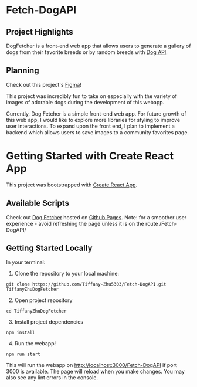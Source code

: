 # Fetch-DogAPI

## Project Highlights
DogFetcher is a front-end web app that allows users to generate a gallery of dogs from their favorite breeds or by random breeds with [Dog API](https://dog.ceo/dog-api/).

## Planning

Check out this project's [Figma](https://www.figma.com/design/h7RYyAKIq1BcotroGtpkKC/Untitled?node-id=0-1&t=N0ZVW3NU1QjGj22G-1)!

This project was incredibly fun to take on especially with the variety of images of adorable dogs during the development of this webapp.

Currently, Dog Fetcher is a simple front-end web app. For future growth of this web app, I would like to explore more libraries for styling to improve user interactions. To expand upon the front end, I plan to implement a backend which allows users to save images to a community favorites page.

# Getting Started with Create React App

This project was bootstrapped with [Create React App](https://github.com/facebook/create-react-app).

## Available Scripts

Check out [Dog Fetcher](https://tiffany-zhu5303.github.io/Fetch-DogAPI/) hosted on [Github Pages](https://pages.github.com/).
Note: for a smoother user experience - avoid refreshing the page unless it is on the route /Fetch-DogAPI/

## Getting Started Locally

In your terminal:

1. Clone the repository to your local machine:
```
git clone https://github.com/Tiffany-Zhu5303/Fetch-DogAPI.git TiffanyZhuDogFetcher
```
2. Open project repository
```
cd TiffanyZhuDogFetcher
```
3. Install project dependencies
```
npm install
```
4. Run the webapp!
```
npm run start
```
This will run the webapp on [http://localhost:3000/Fetch-DogAPI](http://localhost:3000) if port 3000 is available.
The page will reload when you make changes.
You may also see any lint errors in the console.
